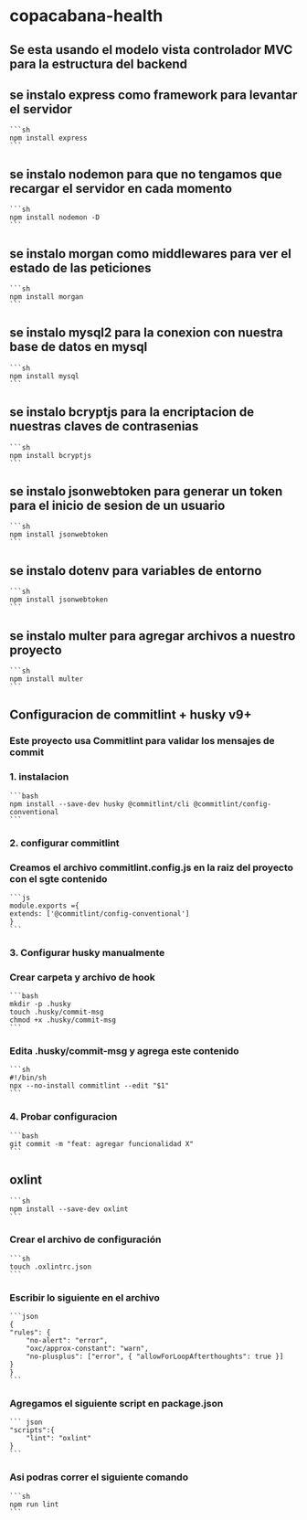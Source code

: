 # copacabana-health

## Se esta usando el modelo vista controlador MVC para la estructura del backend

## se instalo express como framework para levantar el servidor

    ```sh
    npm install express 
    ```

## se instalo nodemon para que no tengamos que recargar el servidor en cada momento

    ```sh
    npm install nodemon -D 
    ```

## se instalo morgan como middlewares para ver el estado de las peticiones

    ```sh
    npm install morgan 
    ```

## se instalo mysql2 para la conexion con nuestra base de datos en mysql

    ```sh
    npm install mysql 
    ```

## se instalo bcryptjs para la encriptacion de nuestras claves de contrasenias

    ```sh
    npm install bcryptjs 
    ```

## se instalo jsonwebtoken para generar un token para el inicio de sesion de un usuario

    ```sh
    npm install jsonwebtoken
    ```

## se instalo dotenv para variables de entorno

    ```sh
    npm install jsonwebtoken
    ```

## se instalo multer para agregar archivos a nuestro proyecto

    ```sh
    npm install multer
    ```

## Configuracion de commitlint + husky v9+

### Este proyecto usa **Commitlint** para validar los mensajes de commit

### 1. instalacion

    ```bash
    npm install --save-dev husky @commitlint/cli @commitlint/config-conventional
    ```

### 2. configurar commitlint

### Creamos el archivo commitlint.config.js en la raiz del proyecto con el sgte contenido

    ```js
    module.exports ={
    extends: ['@commitlint/config-conventional']
    }
    ```

### 3. Configurar husky manualmente

### Crear carpeta y archivo de hook

    ```bash
    mkdir -p .husky
    touch .husky/commit-msg
    chmod +x .husky/commit-msg
    ```

### Edita .husky/commit-msg y agrega este contenido

    ```sh
    #!/bin/sh
    npx --no-install commitlint --edit "$1"
    ```

### 4. Probar configuracion

    ```bash
    git commit -m "feat: agregar funcionalidad X"
    ```

## oxlint

    ```sh
    npm install --save-dev oxlint
    ``` 

### Crear el archivo de configuración

    ```sh
    touch .oxlintrc.json
    ```

### Escribir lo siguiente en el archivo

    ```json
    {
    "rules": {
        "no-alert": "error",
        "oxc/approx-constant": "warn",
        "no-plusplus": ["error", { "allowForLoopAfterthoughts": true }]
    }
    }
    ```

### Agregamos el siguiente script en package.json

    ``` json 
    "scripts":{
        "lint": "oxlint"
    }
    ```

### Asi podras correr el siguiente comando

    ```sh
    npm run lint
    ```
